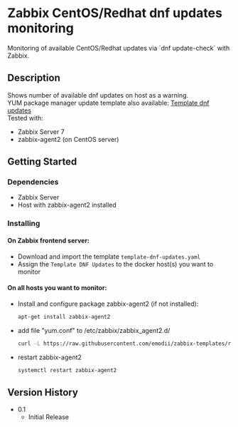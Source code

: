 # Zabbix CentOS/Redhat dnf updates monitoring
Monitoring of available CentOS/Redhat updates via ´dnf update-check´ with Zabbix.  

## Description
Shows number of available dnf updates on host as a warning.  
YUM package manager update template also available: [Template dnf updates](https://github.com/emodii/zabbix-templates/edit/main/Template%20yum%20updates)  
Tested with:  
* Zabbix Server 7
* zabbix-agent2 (on CentOS server)

## Getting Started
### Dependencies
* Zabbix Server
* Host with zabbix-agent2 installed

### Installing
#### On Zabbix frontend server:  
* Download and import the template `template-dnf-updates.yaml`  
* Assign the `Template DNF Updates` to the docker host(s) you want to monitor  

#### On all hosts you want to monitor:
* Install and configure package zabbix-agent2 (if not installed):  
     ```sh
     apt-get install zabbix-agent2
     ```
* add file "yum.conf" to /etc/zabbix/zabbix_agent2.d/
     ```sh
     curl -L https://raw.githubusercontent.com/emodii/zabbix-templates/refs/heads/main/Template%20dnf%20updates/dnf.conf -o /etc/zabbix/zabbix_agent2.d/dockcheck.conf
     ```  
* restart zabbix-agent2
     ```sh
     systemctl restart zabbix-agent2
     ```
     
## Version History
* 0.1
    * Initial Release
